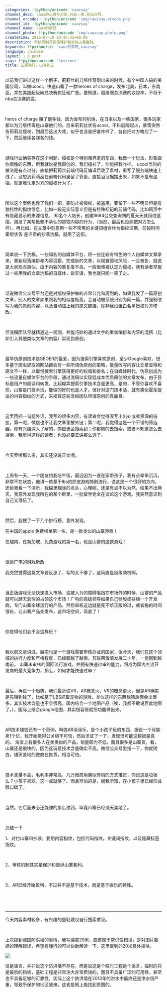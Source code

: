```yaml
---
categories: !!python/unicode 'caozsay'
channel_desc: caoz的心得与分享,只此一家,别无分号.
channel_ercode: !!python/unicode 'img/caozsay.ercode.png'
channel_id: !!python/unicode 'caozsay'
channel_name: caoz的梦呓
channel_photo: !!python/unicode 'img/caozsay.photo.png'
createtime: 2016-07-10 10:46:35+00:00
description: 审核机制其实是保护和放纵山寨套利。
keywords: !!python/str 'caoz的梦呓,caozsay'
language: chinese
layout: 1_0_post
tags: !!python/unicode 'internet'
title: 正版缺阵，山寨称王
---
```

<div class="rich_media_content" id="js_content">
<p>
         以前我们讲过这样一个例子，莉莉丝的刀塔传奇刚出来的时候，有个中国人搞的美国公司，叫做ucool，快速山寨了一款heroes of charge，发布北美，日本，东南亚，并在美国超级碗总决赛疯狂砸广告。要知道，超级碗总决赛的收视率，不低于nba总决赛的说。
        </p>
<p>
<br/>
</p>
<p>
         heros of charge 赚了很多钱，因为发布时机快，在日本以及一些国家，很多玩家都以为刀塔传奇是山寨他们的。后来莉莉丝状告ucool，不料后院起火，暴雪突然告莉莉丝侵权，到最后这出大戏，似乎也没谁把谁咋样了，各自把对方咯应了一下，然后继续各赚各的钱。
        </p>
<p>
<br/>
</p>
<p>
         游戏行业确实存在这个问题，侵权是个特别难界定的东西，我做一个玩法，形象跟你很像的东西，但我就说是我原创的，我们撞衫了，你能把我咋样。 ucool当时的做法是有点过分，直接把莉莉丝前端代码反编译后改了素材，重写了服务端快速上线了，没想到莉莉丝在前端代码里留了彩蛋，直接当证据摆出来，如果不是有这招，就更难认定对方的侵权行为了。
        </p>
<p>
<br/>
</p>
<p>
         所以这个案例也教了我们一招，要防止被侵权，被盗用，要留下一些不明显但是有独特性的指纹信息，比如一段无实际意义但是有特殊标记的前端代码。比如网页中有隐藏显示的来源信息， 知名个人站长，创建8684公交查询网的夏天天就用过这招，揭发了某帮抵赖不承认的抓取内容的行为，（当然，最后也没能把对方怎么样）。再比如，在文章中刻意用一些不常用的关键词组合作为指纹证据，前段时间霍炬状告 差评君的抄袭洗稿，就用了这招。
        </p>
<p>
<br/>
</p>
<p>
         简单说一下洗稿，一些知名的自媒体平台，将一些比较有特色的个人自媒体文章拿来，重新段落编排和内容混搭，完成新的文章，以规避侵权风险，一旦被告，就说是大家观点类似，由于内容的重复度不高，一般很难被认定为侵权，我有读者举报过一些用我的文章洗稿的自媒体，说实话，我也就只能一笑了之。
        </p>
<p>
<br/>
</p>
<p>
         话说微信公众号平台还是对版权保护做的非常公允和周到的，如果我发了一篇原创文章，别人的文章如果跟我的相似度极高，会自动被系统识别为同一篇，并强制改写为我的原创内容，以及自动加上我的原文链接，除非我设置白名单授权对方修改。
        </p>
<p>
<br/>
</p>
<p>
         但洗稿团队早就精通这一规则，并能巧妙的通过文字的重新编排和内容的混搭（比如引入其他类似文章的内容）实现伪原创。
        </p>
<p>
<br/>
</p>
<p>
         最早伪原创技术是SEOER的最爱，因为搜索引擎喜欢原创，至少Google喜欢，很多基于爬虫抓取的网站都会有一些所谓伪原创的策略，批量改写内容让文章显得和原文不一样，以取悦搜索引擎获得更好的权值和排名；在自媒体时代，伪原创成为一些流量自媒体平台的手段，通过洗稿以实现低成本优质原创的文章发布，由于目标是用户的阅读和转发，比起糊弄搜索引擎技术含量更高，是的，不管你喜欢不喜欢，山寨是门技术活，能做的好的也是人才。但针对这门技术活，就有类似霍炬提出的内容指纹的方式，来揭穿这些洗稿团队所谓原创的真面目。
        </p>
<p>
<br/>
</p>
<p>
         这里再插一句题外话，我写的很多内容，有读者会觉得没写出出处或者资源的链接，第一呢，微信也不让我文章里放外链；第二呢，我觉得这是一个不错的筛选器，你有兴趣深入了解的，你应该会搜索到；你都懒的去搜索，或者不知道怎么去搜索，我觉得这样的读者，也没必要去讲那么透了。
        </p>
<p>
<br/>
</p>
<p>
         今天罗嗦那么多，其实还没说正文呢。
         <br/>
</p>
<p>
<br/>
</p>
<p>
         上周有一天，一个朋友约我吃午饭，最近因为一直在家带孩子，我有点晕晕沉沉，非常不在状态，他讲一款基于lbs的抓宠游戏特别流行，说这是一个很好的方向，还给我看一下演示，我糊里糊涂的点头，心理呢，还是有点不以为然，结果不出两天，我意外发现我所在的某个群里，一批留学党全在谈论这个游戏。我突然意识到自己又落伍了。
        </p>
<p>
<br/>
</p>
<p>
         然后，我搜了一下几个排行榜，意外发现。
        </p>
<p>
         在中国的apple 免费榜单第一名，是一款类似的山寨游戏！
        </p>
<p>
         在越南，在新加坡，免费游戏的第一名，也是山寨的这款游戏！
        </p>
<p>
<br/>
</p>
<p>
<a data_ue_src="http://mp.weixin.qq.com/s?__biz=MzI0MjA1Mjg2Ng==&amp;mid=2649866870&amp;idx=1&amp;sn=5df87c5a5e37b57306bfd56d237abefe&amp;scene=21#wechat_redirect" href="http://mp.weixin.qq.com/s?__biz=MzI0MjA1Mjg2Ng==&amp;mid=2649866870&amp;idx=1&amp;sn=5df87c5a5e37b57306bfd56d237abefe&amp;scene=21#wechat_redirect" target="_blank">
          谈谈广电的游戏新政
         </a>
<br/>
</p>
<p>
         我突然觉得这篇文章要反思了，写的太不够了，这简直是超级商机啊。
        </p>
<p>
<br/>
</p>
<p>
         当正版游戏无法快速进入市场，或被人为的障碍阻挡在市场外的时候，山寨的产品就可以肆无忌惮的占领这个市场！广电的高级领导如果自己参股或扶植一个开发商，专门山寨全球流行的产品，然后审核这边就是死不给正版的过，或者拖的时间很长，让山寨产品先发布，这市场空间，简直了！
        </p>
<p>
<br/>
</p>
<p>
         你觉得他们会不会这样玩？
        </p>
<p>
<br/>
</p>
<p>
         我以前文章讲过，越南也是一个游戏需要审核办证的国家，但今天，我们在这个领域的执行力度和严格程度，已经超越了越南，互联网激情发展二十年，一觉回到越南前。 山寨未审核的国际流行游戏，并拥有快速过审的能力，将成为国内主流开发商的最大竞争力，那么，如何才能快速过审？
        </p>
<p>
<br/>
</p>
<p>
         最后，再说一个趋势，我们最近说VR，AR概念火，VR的概念更火，但是AR确实是先赚到钱了，比如基于LBS抓取宠物的游戏，类似这样的东西我猜后面会出很多，其实技术含量也不会很高，国内结合一个地图产品（唉，我都不敢说百度地图了。），国际上结合google地图，其实很容易就把功能做出来。
        </p>
<p>
<br/>
</p>
<p>
         AR技术赚钱还有一个范例，叫做AR涂涂乐，是个小孩子玩的东西，据说一个月能卖1个亿，我开始觉得公关稿不可信，然后求证了一下，发现很可能这数据是真的。 淘宝上有很多人在卖类似的产品，销量颇为不低，而且很多是山寨货，看，山寨还是很快的，因为这玩意技术含量确实不高。微信公众号里搜一下，你就明白，铺天盖地的微商在推货，相当可怕。
        </p>
<p>
<br/>
</p>
<p>
         技术含量不高，毛利率非常高，几万微商用类似传销的方式推货，你说这是垃圾么？小孩子喜欢，这一点就够了。而且可怕的是，据我所知，在小孩子里已经形成强口碑了。
        </p>
<p>
<br/>
</p>
<p>
         当然，它后面未必还能赚的那么滋润，毕竟山寨已经铺天盖地了。
        </p>
<p>
<br/>
</p>
<p>
         总结一下
        </p>
<p>
         1、对付山寨和抄袭，要用内容指纹，包括代码指纹，关键词指纹，以及隐藏标签指纹。
        </p>
<p>
<br/>
</p>
<p>
         2、审核机制其实是保护和放纵山寨套利。
        </p>
<p>
<br/>
</p>
<p>
         3、AR已经开始盈利，不过并不是基于技术，而是基于娱乐的特性。
        </p>
<p>
<br/>
</p>
<p>
<br/>
</p>
<hr/>
<p>
         今天内容素材较多，有兴趣的童鞋建议自行搜索求证。
        </p>
<p>
<br/>
</p>
<p>
         上次提到德国防洪墙的事情，我写深度20米，应该属于常识性错误，是对图片数据的理解错误，希望有懂行的可以协助解读一下，这里提到的20米具体指啥。
         <br/>
</p>
<p>
<img data-ratio="1.31" data-s="300,640" data-src="" data-type="jpeg" data-w="300" src="{{ '/img/nBKX0s8fer0HxFYzCIDoq70kSA0GDH3znKAibpUVaMthaWfUHH4Z183tkt5cSGUjQcmaZGuogpEmYHw92q2UHyg.jpeg' | prepend: site.img | replace: '//','/' }}"/>
<br/>
</p>
<p>
         说是谣言，并非说这个防洪墙不存在，而是说这是个临时工程是个谣言，临时的只是最后的挡板，基础工程是非常浩大非常费钱的，而且不具备广泛的可用性，甚至也不具备足够的可靠性，实际上这个防洪墙在2013年的洪水中最终还是渗水很严重，导致所保护的地区被淹，这也是网上能找到原图的。
        </p>
<p>
<br/>
</p>
<p>
<br/>
</p>
</div>